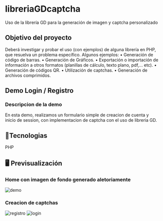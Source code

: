 # libreriaGDcaptcha
Uso de la librería GD para la generación de imagen y captcha personalizado


## Objetivo del proyecto

Deberá investigar y probar el uso (con ejemplos) de alguna librería en PHP, que
resuelva un problema específico.
Algunos ejemplos: 
• Generación de código de barras. 
• Generación de Gráficos. 
• Exportación o importación de información a otros formatos (planillas de cálculo,
texto plano, pdf,... etc). 
• Generación de códigos QR. 
• Utilización de captchas. 
• Generación de archivos comprimidos. 

## Demo Login / Registro

### Descripcion de la demo

En esta demo, realizamos un formulario simple de creacion de cuenta y inicio de session, con implementacion de captcha con el uso de libreria GD.

## 🚀Tecnologias

PHP

## 🖥️ Previsualización

### Home con imagen de fondo generado aletoriamente 
![demo](https://github.com/user-attachments/assets/0c37b022-ff59-4941-9fe3-b780f7843c60)

### Creacion de captchas
![registro](https://github.com/user-attachments/assets/ba525f3d-4e13-42d8-b3a4-9e136191419f)
![login](https://github.com/user-attachments/assets/a835f759-2ef6-4b5d-893e-4b2440c90278)


